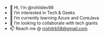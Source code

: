 - 👋 Hi, I’m @rohitdev98
- 👀 I’m interested in Tech & Geeks
- 🌱 I’m currently learning Azure and CoreJava
- 💞️ I’m looking to collaborate with tech giants
- 📫 Reach me @ rrohitrb58@gmail.com

<!---
rohitdev98/rohitdev98 is a ✨ special ✨ repository because its `README.md` (this file) appears on your GitHub profile.
You can click the Preview link to take a look at your changes.
--->
